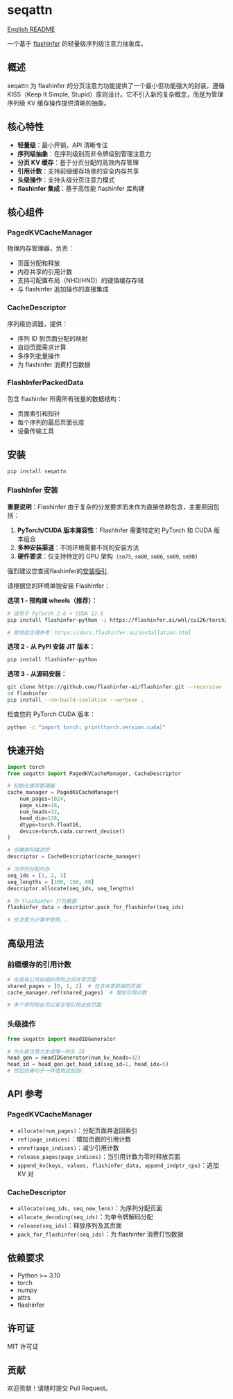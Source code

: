 # seqattn

[English README](README.md)

一个基于 [flashinfer](https://github.com/flashinfer-ai/flashinfer) 的轻量级序列级注意力抽象库。

## 概述

seqattn 为 flashinfer 的分页注意力功能提供了一个最小但功能强大的封装，遵循 KISS（Keep It Simple, Stupid）原则设计。它不引入新的复杂概念，而是为管理序列级 KV 缓存操作提供清晰的抽象。

## 核心特性

- **轻量级**：最小开销，API 清晰专注
- **序列级抽象**：在序列级别而非令牌级别管理注意力
- **分页 KV 缓存**：基于分页分配的高效内存管理
- **引用计数**：支持前缀缓存场景的安全内存共享
- **头级操作**：支持头级分页注意力模式
- **flashinfer 集成**：基于高性能 flashinfer 库构建

## 核心组件

### PagedKVCacheManager
物理内存管理器，负责：
- 页面分配和释放
- 内存共享的引用计数
- 支持可配置布局（NHD/HND）的键值缓存存储
- 与 flashinfer 追加操作的直接集成

### CacheDescriptor
序列级协调器，提供：
- 序列 ID 到页面分配的映射
- 自动页面需求计算
- 多序列批量操作
- 为 flashinfer 消费打包数据

### FlashInferPackedData
包含 flashinfer 所需所有张量的数据结构：
- 页面索引和指针
- 每个序列的最后页面长度
- 设备传输工具

## 安装

```bash
pip install seqattn
```

### FlashInfer 安装

**重要说明**：FlashInfer 由于复杂的分发要求而未作为直接依赖包含，主要原因包括：

1. **PyTorch/CUDA 版本兼容性**：FlashInfer 需要特定的 PyTorch 和 CUDA 版本组合
2. **多种安装渠道**：不同环境需要不同的安装方法
3. **硬件要求**：仅支持特定的 GPU 架构（`sm75`, `sm80`, `sm86`, `sm89`, `sm90`）

强烈建议您查阅flashinfer的[安装指引](https://docs.flashinfer.ai/installation.html).

请根据您的环境单独安装 FlashInfer：

**选项 1 - 预构建 wheels（推荐）：**
```bash
# 适用于 PyTorch 2.6 + CUDA 12.6
pip install flashinfer-python -i https://flashinfer.ai/whl/cu126/torch2.6/

# 其他组合请参考：https://docs.flashinfer.ai/installation.html
```

**选项 2 - 从 PyPI 安装 JIT 版本：**
```bash
pip install flashinfer-python
```

**选项 3 - 从源码安装：**
```bash
git clone https://github.com/flashinfer-ai/flashinfer.git --recursive
cd flashinfer
pip install --no-build-isolation --verbose .
```

检查您的 PyTorch CUDA 版本：
```bash
python -c "import torch; print(torch.version.cuda)"
```

## 快速开始

```python
import torch
from seqattn import PagedKVCacheManager, CacheDescriptor

# 初始化缓存管理器
cache_manager = PagedKVCacheManager(
    num_pages=1024,
    page_size=16,
    num_heads=32,
    head_dim=128,
    dtype=torch.float16,
    device=torch.cuda.current_device()
)

# 创建序列描述符
descriptor = CacheDescriptor(cache_manager)

# 为序列分配内存
seq_ids = [1, 2, 3]
seq_lengths = [100, 150, 80]
descriptor.allocate(seq_ids, seq_lengths)

# 为 flashinfer 打包数据
flashinfer_data = descriptor.pack_for_flashinfer(seq_ids)

# 在注意力计算中使用...
```

## 高级用法

### 前缀缓存的引用计数

```python
# 在具有公共前缀的序列之间共享页面
shared_pages = [0, 1, 2]  # 包含共享前缀的页面
cache_manager.ref(shared_pages)  # 增加引用计数

# 多个序列现在可以安全地引用这些页面
```

### 头级操作

```python
from seqattn import HeadIDGenerator

# 为头级注意力生成唯一的头 ID
head_gen = HeadIDGenerator(num_kv_heads=32)
head_id = head_gen.get_head_id(seq_id=1, head_idx=5)
# 然后仿佛句子一样使用这些ID.
```

## API 参考

### PagedKVCacheManager

- `allocate(num_pages)`：分配页面并返回索引
- `ref(page_indices)`：增加页面的引用计数
- `unref(page_indices)`：减少引用计数
- `release_pages(page_indices)`：当引用计数为零时释放页面
- `append_kv(keys, values, flashinfer_data, append_indptr_cpu)`：追加 KV 对

### CacheDescriptor

- `allocate(seq_ids, seq_new_lens)`：为序列分配页面
- `allocate_decoding(seq_ids)`：为单令牌解码分配
- `release(seq_ids)`：释放序列及其页面
- `pack_for_flashinfer(seq_ids)`：为 flashinfer 消费打包数据

## 依赖要求

- Python >= 3.10
- torch
- numpy
- attrs
- flashinfer

## 许可证

MIT 许可证

## 贡献

欢迎贡献！请随时提交 Pull Request。 